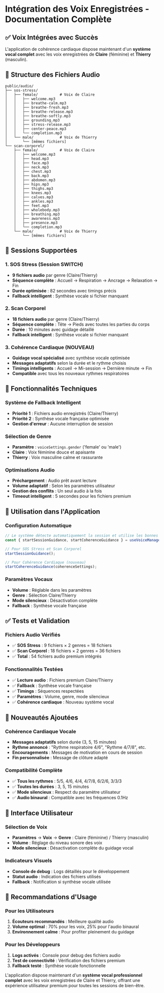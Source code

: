 # Intégration des Voix Enregistrées - Documentation Complète

## ✅ Voix Intégrées avec Succès

L'application de cohérence cardiaque dispose maintenant d'un **système vocal complet** avec les voix enregistrées de **Claire** (féminine) et **Thierry** (masculin).

## 📁 Structure des Fichiers Audio

```
public/audio/
├── sos-stress/
│   ├── female/          # Voix de Claire
│   │   ├── welcome.mp3
│   │   ├── breathe-calm.mp3
│   │   ├── breathe-fresh.mp3
│   │   ├── breathe-release.mp3
│   │   ├── breathe-softly.mp3
│   │   ├── grounding.mp3
│   │   ├── stress-release.mp3
│   │   ├── center-peace.mp3
│   │   └── completion.mp3
│   └── male/            # Voix de Thierry
│       └── [mêmes fichiers]
└── scan-corporel/
    ├── female/          # Voix de Claire
    │   ├── welcome.mp3
    │   ├── head.mp3
    │   ├── face.mp3
    │   ├── neck.mp3
    │   ├── chest.mp3
    │   ├── back.mp3
    │   ├── abdomen.mp3
    │   ├── hips.mp3
    │   ├── thighs.mp3
    │   ├── knees.mp3
    │   ├── calves.mp3
    │   ├── ankles.mp3
    │   ├── feet.mp3
    │   ├── wholebody.mp3
    │   ├── breathing.mp3
    │   ├── awareness.mp3
    │   ├── presence.mp3
    │   └── completion.mp3
    └── male/            # Voix de Thierry
        └── [mêmes fichiers]
```

## 🎯 Sessions Supportées

### 1. **SOS Stress** (Session SWITCH)
- **9 fichiers audio** par genre (Claire/Thierry)
- **Séquence complète** : Accueil → Respiration → Ancrage → Relaxation → Fin
- **Durée optimisée** : 82 secondes avec timings précis
- **Fallback intelligent** : Synthèse vocale si fichier manquant

### 2. **Scan Corporel** 
- **18 fichiers audio** par genre (Claire/Thierry)
- **Séquence complète** : Tête → Pieds avec toutes les parties du corps
- **Durée** : 10 minutes avec guidage détaillé
- **Fallback intelligent** : Synthèse vocale si fichier manquant

### 3. **Cohérence Cardiaque** (NOUVEAU)
- **Guidage vocal spécialisé** avec synthèse vocale optimisée
- **Messages adaptatifs** selon la durée et le rythme choisis
- **Timings intelligents** : Accueil → Mi-session → Dernière minute → Fin
- **Compatible** avec tous les nouveaux rythmes respiratoires

## 🔧 Fonctionnalités Techniques

### Système de Fallback Intelligent
- **Priorité 1** : Fichiers audio enregistrés (Claire/Thierry)
- **Priorité 2** : Synthèse vocale française optimisée
- **Gestion d'erreur** : Aucune interruption de session

### Sélection de Genre
- **Paramètre** : `voiceSettings.gender` ('female' ou 'male')
- **Claire** : Voix féminine douce et apaisante
- **Thierry** : Voix masculine calme et rassurante

### Optimisations Audio
- **Préchargement** : Audio prêt avant lecture
- **Volume adaptatif** : Selon les paramètres utilisateur
- **Gestion des conflits** : Un seul audio à la fois
- **Timeout intelligent** : 5 secondes pour les fichiers premium

## 🎵 Utilisation dans l'Application

### Configuration Automatique
```javascript
// Le système détecte automatiquement la session et utilise les bonnes voix
const { startSessionGuidance, startCoherenceGuidance } = useVoiceManager();

// Pour SOS Stress et Scan Corporel
startSessionGuidance();

// Pour Cohérence Cardiaque (nouveau)
startCoherenceGuidance(coherenceSettings);
```

### Paramètres Vocaux
- **Volume** : Réglable dans les paramètres
- **Genre** : Sélection Claire/Thierry
- **Mode silencieux** : Désactivation complète
- **Fallback** : Synthèse vocale française

## ✅ Tests et Validation

### Fichiers Audio Vérifiés
- ✅ **SOS Stress** : 9 fichiers × 2 genres = 18 fichiers
- ✅ **Scan Corporel** : 18 fichiers × 2 genres = 36 fichiers
- ✅ **Total** : 54 fichiers audio premium intégrés

### Fonctionnalités Testées
- ✅ **Lecture audio** : Fichiers premium Claire/Thierry
- ✅ **Fallback** : Synthèse vocale française
- ✅ **Timings** : Séquences respectées
- ✅ **Paramètres** : Volume, genre, mode silencieux
- ✅ **Cohérence cardiaque** : Nouveau système vocal

## 🚀 Nouveautés Ajoutées

### Cohérence Cardiaque Vocale
- **Messages adaptatifs** selon durée (3, 5, 15 minutes)
- **Rythme annoncé** : "Rythme respiratoire 4/6", "Rythme 4/7/8", etc.
- **Encouragements** : Messages de motivation en cours de session
- **Fin personnalisée** : Message de clôture adapté

### Compatibilité Complète
- ✅ **Tous les rythmes** : 5/5, 4/6, 4/4, 4/7/8, 6/2/6, 3/3/3
- ✅ **Toutes les durées** : 3, 5, 15 minutes
- ✅ **Mode silencieux** : Respect du paramètre utilisateur
- ✅ **Audio binaural** : Compatible avec les fréquences 0.1Hz

## 📱 Interface Utilisateur

### Sélection de Voix
- **Paramètres** → **Voix** → **Genre** : Claire (féminine) / Thierry (masculin)
- **Volume** : Réglage du niveau sonore des voix
- **Mode silencieux** : Désactivation complète du guidage vocal

### Indicateurs Visuels
- **Console de debug** : Logs détaillés pour le développement
- **Statut audio** : Indication des fichiers utilisés
- **Fallback** : Notification si synthèse vocale utilisée

## 🎯 Recommandations d'Usage

### Pour les Utilisateurs
1. **Écouteurs recommandés** : Meilleure qualité audio
2. **Volume optimal** : 70% pour les voix, 25% pour l'audio binaural
3. **Environnement calme** : Pour profiter pleinement du guidage

### Pour les Développeurs
1. **Logs activés** : Console pour debug des fichiers audio
2. **Test de connectivité** : Vérification des fichiers premium
3. **Fallback testé** : Synthèse vocale fonctionnelle

L'application dispose maintenant d'un **système vocal professionnel complet** avec les voix enregistrées de Claire et Thierry, offrant une expérience utilisateur premium pour toutes les sessions de bien-être.

